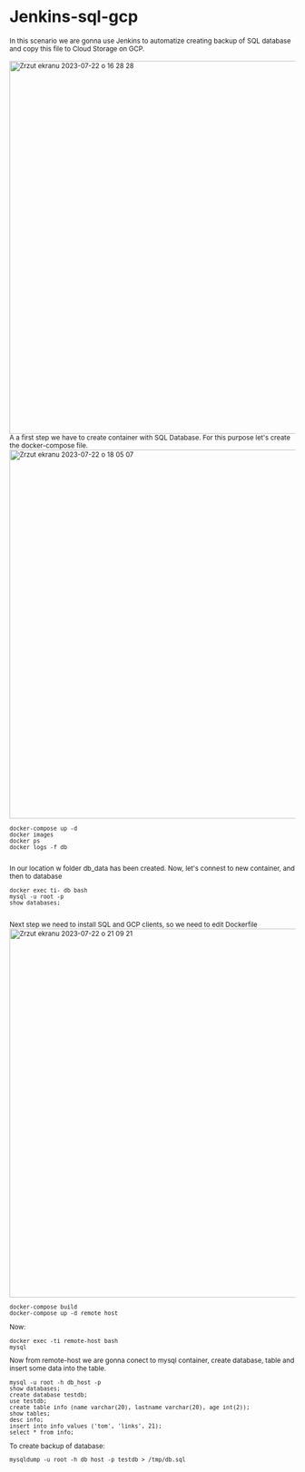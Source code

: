 # Jenkins-sql-gcp

<sub> 
In this scenario we are gonna use Jenkins to automatize creating backup of SQL database and copy this file to Cloud Storage on GCP.

</br>
</br>

<img width="657" alt="Zrzut ekranu 2023-07-22 o 16 28 28" src="https://github.com/eda6767/Jenkins-sql-gcp/assets/102791467/2afbd02d-1010-4330-8976-774b8da3d10c">

</br>
A a first step we have to create container with SQL Database. For this purpose let's create the docker-compose file.
</br>


<img width="650" alt="Zrzut ekranu 2023-07-22 o 18 05 07" src="https://github.com/eda6767/Jenkins-sql-gcp/assets/102791467/416959c1-87ff-47d5-ab9c-8c7f67b1689d">

```
docker-compose up -d
docker images
docker ps
docker logs -f db
```

</br>
In our location w folder db_data has been created. Now, let's connest to new container, and then to database

```
docker exec ti- db bash
mysql -u root -p
show databases;
```

</br>
Next step we need to install SQL and GCP clients, so we need to edit Dockerfile
  
</br>

<img width="650" alt="Zrzut ekranu 2023-07-22 o 21 09 21" src="https://github.com/eda6767/Jenkins-sql-gcp/assets/102791467/e298ca17-efc9-4031-86ec-04928d437902">


</br>

```
docker-compose build
docker-compose up -d remote_host 
```

Now:

```
docker exec -ti remote-host bash
mysql
```

Now from remote-host we are gonna conect to mysql container, create database, table and insert some data into the table.

```
mysql -u root -h db_host -p
show databases;
create database testdb;
use testdb;
create table info (name varchar(20), lastname varchar(20), age int(2));
show tables;
desc info;
insert into info values ('tom', 'links', 21);
select * from info;
```

To create backup of database:

```
mysqldump -u root -h db_host -p testdb > /tmp/db.sql
```
